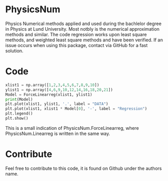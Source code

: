 # PhysicsNum
 Physics Numerical methods applied and used during the bachlelor degree in Physics at Lund University. Most notbly is the numerical approximation methods and similar.
 The code regression works upon least square methods, and weighted least square methods and have been verified. If an issue occurs when using this package, contact via GitHub for a fast solution.

# Code
```python
xlist1 = np.array([1,2,3,4,5,6,7,8,9,10])
ylist1 = np.array([4,6,9,10,12,14,16,18,20,21])
Model = ForceLinearreg(xlist1, ylist1)
print(Model)
plt.plot(xlist1, ylist1, '.', label = "DATA")
plt.plot(xlist1, xlist1 * Model[0], '-', label = "Regression")
plt.legend()
plt.show()
```
This is a small indication of PhysicsNum.ForceLinearreg, where PhysicsNum.Linearreg is written in the same way.


# Contribute
 Feel free to contribute to this code, it is found on Github under the authors name.
